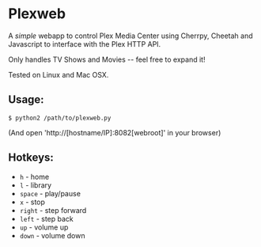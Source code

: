 
# Plexweb

A *simple* webapp to control Plex Media Center using Cherrpy, Cheetah and Javascript to interface with the Plex HTTP API.

Only handles TV Shows and Movies -- feel free to expand it!

Tested on Linux and Mac OSX.
    
## Usage:

    $ python2 /path/to/plexweb.py

(And open 'http://[hostname/IP]:8082[webroot]' in your browser)

## Hotkeys:

* `h`     - home
* `l`     - library
* `space` - play/pause
* `x`     - stop
* `right` - step forward
* `left`  - step back
* `up`    - volume up
* `down`  - volume down

